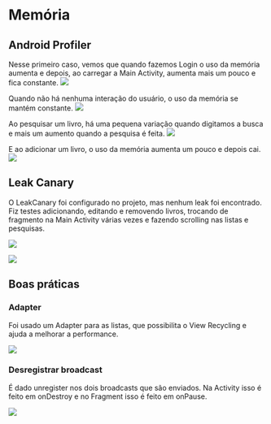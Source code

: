 # Memória

## Android Profiler

Nesse primeiro caso, vemos que quando fazemos Login o uso da memória aumenta e depois, ao carregar a Main Activity, aumenta mais um pouco e fica constante.
![](https://lh6.googleusercontent.com/opL96Tcr5Fl2XaPpvd6OOBujzn01Iv3sGiluW1-4cJXxXCKZ_14wwGy2GwIpcdnoYjCzxqYTmjZjTzFBDks2bHjnMoNwQoH0cFrdQx4E9rZUt8iHFtabE3qVCqOKqO3Yj6XuJZmH)

Quando não há nenhuma interação do usuário, o uso da memória se mantém constante.
![](https://lh3.googleusercontent.com/mtEl19hsU6UPJzFDxIna197HGjUOKBCz6Yqg4ILvwfmc4SloZUrGF5CHpbR_VUm2YdJFv2Ps4wS6cp4P03kwst1NzpdMN5jyhZWBRurYF63Y0bXF7WiQLxjlthJWvmX8eoU0aBR0)

Ao pesquisar um livro, há uma pequena variação quando digitamos a busca e mais um aumento quando a pesquisa é feita.
![](https://lh3.googleusercontent.com/EiecS3tT-xGQtakdWCH7DjC47IXz78jtRx-dm6ESd6NWcx74UHqPasv2SzO1oHQGT5D-A5SqAYi_mcp7ZI-quhWjT9e5xXcyaHK_AH2fOYaLk38GNZlqVw2sAKIAvQRpwhlUUoj0)

E ao adicionar um livro, o uso da memória aumenta um pouco e depois cai.
![](https://lh3.googleusercontent.com/S2PWWNcEfQmfSMwF0_5NeA79iNFLw_ipwCMq_QoH042bIqF6tGsyToLq4PMIB5oPT5ss_ycmAf14J7SmR-oCko9yrpTSNZ52e4vBmOZ_ETaYvrKK-H6M3YMQ3uxEy9X_QkA9IMrE)

## Leak Canary

O LeakCanary foi configurado no projeto, mas nenhum leak foi encontrado. Fiz testes adicionando, editando e removendo livros, trocando de fragmento na Main Activity várias vezes e fazendo scrolling nas listas e pesquisas.

![](https://lh5.googleusercontent.com/5ggnOo_fqOl6bM9zomwLtR6xMicCuqSkiWv1-dT8dfMjMecv_axV7t6vRdFJTY0TC1LLi-J5IXmzPbE3SgeCm4b1vesCEVKRBAbw5MoXGxIbL5ndnDG1qrcPHIzD_azVK3SloojN)

![](https://lh3.googleusercontent.com/D_FrtNYhIt-K3SSdl8jk4UTvw5aTJp6l-Li5FJwE6HvgV7YlGuummZBEIveCzEIDTOaviOdCCLXNoViWajNJwAhZMjyh-Fn03q42-ixSaHnbpsgpwrQbvg9SRYf130dw6ZKn5aN9)

## Boas práticas

### Adapter
Foi usado um Adapter para as listas, que possibilita o View Recycling e ajuda a melhorar a performance.

![](https://lh4.googleusercontent.com/5DTIxNknbbXV_6ryY3g0Hdp5BcWpECdInoVhgn9HFydXzYgUNdsUXT8-aOPD2U9i0-JK6oETcr9xIZ7dGEwjXgSi0bGCp3VO6KE_SaXZGXco0RDjtqqZZPZGmqp-hSjQc8FkDIbw)

### Desregistrar broadcast
É dado unregister nos dois broadcasts que são enviados. Na Activity isso é feito em onDestroy e no Fragment isso é feito em onPause.

![](https://lh6.googleusercontent.com/Hm37axNLdOMIZJABNJ1-Tj42fG802lCk5JBg12btmYNGMDmtHk0RQhvODbH83ByDuG65UbYBB_4zmGcySL2KDP5bzuRvm3RDBF60LL_Y4Vzckr9g_q8MUkcub_m2gza5ucFzu0i7)
